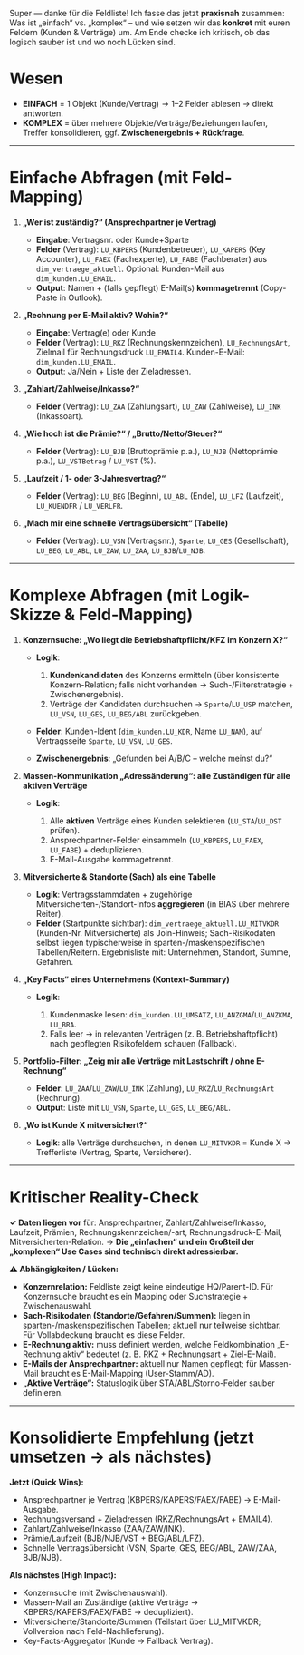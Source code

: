 Super — danke für die Feldliste! Ich fasse das jetzt **praxisnah** zusammen: Was ist „einfach“ vs. „komplex“ – und wie setzen wir das **konkret** mit euren Feldern (Kunden & Verträge) um. Am Ende checke ich kritisch, ob das logisch sauber ist und wo noch Lücken sind.

# Wesen

* **EINFACH** = 1 Objekt (Kunde/Vertrag) → 1–2 Felder ablesen → direkt antworten.
* **KOMPLEX** = über mehrere Objekte/Verträge/Beziehungen laufen, Treffer konsolidieren, ggf. **Zwischenergebnis + Rückfrage**.

---

# Einfache Abfragen (mit Feld-Mapping)

1. **„Wer ist zuständig?“ (Ansprechpartner je Vertrag)**

   * **Eingabe**: Vertragsnr. oder Kunde+Sparte
   * **Felder** (Vertrag): `LU_KBPERS` (Kundenbetreuer), `LU_KAPERS` (Key Accounter), `LU_FAEX` (Fachexperte), `LU_FABE` (Fachberater) aus `dim_vertraege_aktuell`. Optional: Kunden-Mail aus `dim_kunden.LU_EMAIL`.
   * **Output**: Namen + (falls gepflegt) E-Mail(s) **kommagetrennt** (Copy-Paste in Outlook).

2. **„Rechnung per E-Mail aktiv? Wohin?“**

   * **Eingabe**: Vertrag(e) oder Kunde
   * **Felder** (Vertrag): `LU_RKZ` (Rechnungskennzeichen), `LU_RechnungsArt`, Zielmail für Rechnungsdruck `LU_EMAIL4`. Kunden-E-Mail: `dim_kunden.LU_EMAIL`.
   * **Output**: Ja/Nein + Liste der Zieladressen.

3. **„Zahlart/Zahlweise/Inkasso?“**

   * **Felder** (Vertrag): `LU_ZAA` (Zahlungsart), `LU_ZAW` (Zahlweise), `LU_INK` (Inkassoart).

4. **„Wie hoch ist die Prämie?“ / „Brutto/Netto/Steuer?“**

   * **Felder** (Vertrag): `LU_BJB` (Bruttoprämie p.a.), `LU_NJB` (Nettoprämie p.a.), `LU_VSTBetrag` / `LU_VST` (%).

5. **„Laufzeit / 1- oder 3-Jahresvertrag?“**

   * **Felder** (Vertrag): `LU_BEG` (Beginn), `LU_ABL` (Ende), `LU_LFZ` (Laufzeit), `LU_KUENDFR` / `LU_VERLFR`.

6. **„Mach mir eine schnelle Vertragsübersicht“ (Tabelle)**

   * **Felder** (Vertrag): `LU_VSN` (Vertragsnr.), `Sparte`, `LU_GES` (Gesellschaft), `LU_BEG`, `LU_ABL`, `LU_ZAW`, `LU_ZAA`, `LU_BJB`/`LU_NJB`.

---

# Komplexe Abfragen (mit Logik-Skizze & Feld-Mapping)

1. **Konzernsuche: „Wo liegt die Betriebshaftpflicht/KFZ im Konzern X?“**

   * **Logik**:

     1. **Kundenkandidaten** des Konzerns ermitteln (über konsistente Konzern-Relation; falls nicht vorhanden → Such-/Filterstrategie + Zwischenergebnis).
     2. Verträge der Kandidaten durchsuchen → `Sparte`/`LU_USP` matchen, `LU_VSN`, `LU_GES`, `LU_BEG/ABL` zurückgeben.
   * **Felder**: Kunden-Ident (`dim_kunden.LU_KDR`, Name `LU_NAM`), auf Vertragsseite `Sparte`, `LU_VSN`, `LU_GES`.
   * **Zwischenergebnis**: „Gefunden bei A/B/C – welche meinst du?“

2. **Massen-Kommunikation „Adressänderung“: alle Zuständigen für alle aktiven Verträge**

   * **Logik**:

     1. Alle **aktiven** Verträge eines Kunden selektieren (`LU_STA`/`LU_DST` prüfen).
     2. Ansprechpartner-Felder einsammeln (`LU_KBPERS`, `LU_FAEX`, `LU_FABE`) + deduplizieren.
     3. E-Mail-Ausgabe kommagetrennt.

3. **Mitversicherte & Standorte (Sach) als **eine** Tabelle**

   * **Logik**: Vertragsstammdaten + zugehörige Mitversicherten-/Standort-Infos **aggregieren** (in BIAS über mehrere Reiter).
   * **Felder** (Startpunkte sichtbar): `dim_vertraege_aktuell.LU_MITVKDR` (Kunden-Nr. Mitversicherte) als Join-Hinweis; Sach-Risikodaten selbst liegen typischerweise in sparten-/maskenspezifischen Tabellen/Reitern. Ergebnisliste mit: Unternehmen, Standort, Summe, Gefahren.

4. **„Key Facts“ eines Unternehmens (Kontext-Summary)**

   * **Logik**:

     1. Kundenmaske lesen: `dim_kunden.LU_UMSATZ`, `LU_ANZGMA`/`LU_ANZKMA`, `LU_BRA`.
     2. Falls leer → in relevanten Verträgen (z. B. Betriebshaftpflicht) nach gepflegten Risikofeldern schauen (Fallback).

5. **Portfolio-Filter: „Zeig mir alle Verträge mit Lastschrift / ohne E-Rechnung“**

   * **Felder**: `LU_ZAA`/`LU_ZAW`/`LU_INK` (Zahlung), `LU_RKZ`/`LU_RechnungsArt` (Rechnung).
   * **Output**: Liste mit `LU_VSN`, `Sparte`, `LU_GES`, `LU_BEG/ABL`.

6. **„Wo ist Kunde X mitversichert?“**

   * **Logik**: alle Verträge durchsuchen, in denen `LU_MITVKDR` = Kunde X → Trefferliste (Vertrag, Sparte, Versicherer).

---

# Kritischer Reality-Check

**✓ Daten liegen vor** für: Ansprechpartner, Zahlart/Zahlweise/Inkasso, Laufzeit, Prämien, Rechnungskennzeichen/-art, Rechnungsdruck-E-Mail, Mitversicherten-Relation. → **Die „einfachen“ und ein Großteil der „komplexen“ Use Cases sind technisch direkt adressierbar.**

**⚠️ Abhängigkeiten / Lücken:**

* **Konzernrelation:** Feldliste zeigt keine eindeutige HQ/Parent-ID. Für Konzernsuche braucht es ein Mapping oder Suchstrategie + Zwischenauswahl.
* **Sach-Risikodaten (Standorte/Gefahren/Summen):** liegen in sparten-/maskenspezifischen Tabellen; aktuell nur teilweise sichtbar. Für Vollabdeckung braucht es diese Felder.
* **E-Rechnung aktiv:** muss definiert werden, welche Feldkombination „E-Rechnung aktiv“ bedeutet (z. B. RKZ + Rechnungsart + Ziel-E-Mail).
* **E-Mails der Ansprechpartner:** aktuell nur Namen gepflegt; für Massen-Mail braucht es E-Mail-Mapping (User-Stamm/AD).
* **„Aktive Verträge“:** Statuslogik über STA/ABL/Storno-Felder sauber definieren.

---

# Konsolidierte Empfehlung (jetzt umsetzen → als nächstes)

**Jetzt (Quick Wins):**

* Ansprechpartner je Vertrag (KBPERS/KAPERS/FAEX/FABE) → E-Mail-Ausgabe.
* Rechnungsversand + Zieladressen (RKZ/RechnungsArt + EMAIL4).
* Zahlart/Zahlweise/Inkasso (ZAA/ZAW/INK).
* Prämie/Laufzeit (BJB/NJB/VST + BEG/ABL/LFZ).
* Schnelle Vertragsübersicht (VSN, Sparte, GES, BEG/ABL, ZAW/ZAA, BJB/NJB).

**Als nächstes (High Impact):**

* Konzernsuche (mit Zwischenauswahl).
* Massen-Mail an Zuständige (aktive Verträge → KBPERS/KAPERS/FAEX/FABE → dedupliziert).
* Mitversicherte/Standorte/Summen (Teilstart über LU_MITVKDR; Vollversion nach Feld-Nachlieferung).
* Key-Facts-Aggregator (Kunde → Fallback Vertrag).
